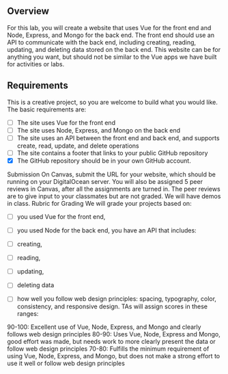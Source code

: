 ## Overview
For this lab, you will create a website that uses Vue for the front end and Node, Express, and Mongo for the back end. The front end should use an API to communicate with the back end, including creating, reading, updating, and deleting data stored on the back end. This website can be for anything you want, but should not be similar to the Vue apps we have built for activities or labs.


## Requirements
This is a creative project, so you are welcome to build what you would like. The basic requirements are:

- [ ] The site uses Vue for the front end
- [ ] The site uses Node, Express, and Mongo on the back end
- [ ] The site uses an API between the front end and back end, and supports create, read, update, and delete operations
- [ ] The site contains a footer that links to your public GitHub repository
- [x] The GitHub repository should be in your own GitHub account.

Submission
On Canvas, submit the URL for your website, which should be running on your DigitalOcean server. 
You will also be assigned 5 peer reviews in Canvas, after all the assignments are turned in. The peer reviews are to give input to your classmates but are not graded.
We will have demos in class.
Rubric for Grading
We will grade your projects based on:

- [ ] you used Vue for the front end,
- [ ] you used Node for the back end,
you have an API that includes:
- [ ] creating, 
- [ ] reading, 
- [ ] updating,
- [ ] deleting data

- [ ] how well you follow web design principles: spacing, typography, color, consistency, and responsive design.
TAs will assign scores in these ranges:

90-100: Excellent use of Vue, Node, Express, and Mongo and clearly follows web design principles
80-90: Uses Vue, Node, Express and Mongo, good effort was made, but needs work to more clearly present the data or follow web design principles
70-80: Fulfills the minimum requirement of using Vue, Node, Express, and Mongo, but does not make a strong effort to use it well or follow web design principles

